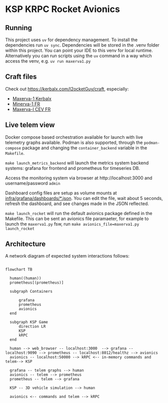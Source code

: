 # KSP KRPC Rocket Avionics

## Running

This project uses `uv` for dependency management. To install the dependencies run `uv sync`. 
Dependencies will be stored in the .venv folder within this project. You can point your IDE to this venv for local runtime.
Alternatively you can run scripts using the `uv` command in a way which access the venv, e.g. `uv run maxerva1.py`

## Craft files

Check out https://kerbalx.com/I2ocketGuy/craft, especially:

- [Maxerva-1 Kerbalx](https://kerbalx.com/I2ocketGuy/Maxerva-I-Kerbalx)
- [Minerva-1 FR](https://kerbalx.com/I2ocketGuy/Minerva-I-FR)
- [Maxerva-I CEV FR](https://kerbalx.com/I2ocketGuy/Maxerva-I-CEV-FR)

## Live telem view

Docker compose based orchestration available for launch with live telemetry graphs available.
Podman is also supported, through the `podman-compose` package and changing the `container_backend` variable in the `Makefile`.

`make launch_metrics_backend` will launch the metrics system backend systems: grafana for frontend and prometheus for timeseries DB.

Access the monitoring system via browser at http://localhost:3000 and username/password `admin` 

Dashboard config files are setup as volume mounts at [infra/grafana/dashboards/*.json](infra/grafana/dashboards).
You can edit the file, wait about 5 seconds, refresh the dashboard, and see changes made in the JSON reflected.

`make launch_rocket` will run the default avionics package defined in the Makefile. This can be sent an avionics file paramaeter, for example to launch the `maxerva1.py` fsw, run `make avionics_file=maxerva1.py launch_rocket`

## Architecture

A network diagram of expected system interactions follows:

```mermaid

flowchart TB
  
  human((human))
  prometheus[(prometheus)]
  
  subgraph Containers 
      
      grafana
      prometheus
      avionics
  end
  
  subgraph KSP Game
      direction LR
      KSP
      kRPC
  end
    
  human --> web_browser -- localhost:3000  --> grafana -- localhost:9090 --> prometheus -- localhost:8012/healthz --> avionics
  avionics -- localhost:50000 --> kRPC <-- in-memory commands and telem--> KSP 
  
  grafana -- telem graphs --> human
  avionics -- telem --> prometheus
  prometheus -- telem --> grafana
  
  KSP -- 3D vehicle simulation --> human
  
  avionics <-- commands and telem --> kRPC
  
```